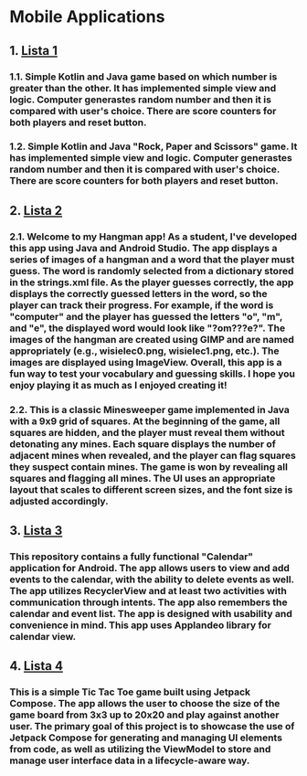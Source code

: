 # Mobile Applications 
## 1. [**Lista 1**](https://github.com/bartoszgrelewski/Studies-PWR/tree/main/Aplikacje-Mobilne/Lista-1)  

### 1.1. Simple Kotlin and Java game based on which number is greater than the other. It has implemented simple view and logic. Computer generastes random number and then it is compared with user's choice. There are score counters for both players and reset button.  

### 1.2. Simple Kotlin and Java "Rock, Paper and Scissors" game. It has implemented simple view and logic. Computer generastes random number and then it is compared with user's choice. There are score counters for both players and reset button.  

## 2. [**Lista 2**](https://github.com/bartoszgrelewski/Studies-PWR/tree/main/Aplikacje-Mobilne/Lista-2)  

### 2.1. Welcome to my Hangman app! As a student, I've developed this app using Java and Android Studio. The app displays a series of images of a  hangman and a word that the player must guess. The word is randomly selected from a dictionary stored in the strings.xml file. As the player guesses correctly, the app displays the correctly guessed letters in the word, so the player can track their progress. For example, if the word is "computer" and the player has guessed the letters "o", "m", and "e", the displayed word would look like "?om???e?". The images of the hangman are created using GIMP and are named appropriately (e.g., wisielec0.png, wisielec1.png, etc.). The images are displayed  using ImageView. Overall, this app is a fun way to test your vocabulary and guessing skills. I hope you enjoy playing it as much as I enjoyed creating it!   

### 2.2. This is a classic Minesweeper game implemented in Java with a 9x9 grid of squares. At the beginning of the game, all squares are hidden, and the player must reveal them without detonating any mines. Each square displays the number of adjacent mines when revealed, and the player can flag squares they suspect contain mines. The game is won by revealing all squares and flagging all mines. The UI uses an appropriate layout that scales to different screen sizes, and the font size is adjusted accordingly.  

## 3. [**Lista 3**]()  

### This repository contains a fully functional "Calendar" application for Android. The app allows users to view and add events to the calendar, with the ability to delete events as well. The app utilizes RecyclerView and at least two activities with communication through intents. The app also remembers the calendar and event list. The app is designed with usability and convenience in mind. This app uses Applandeo library for calendar view.  
  
## 4. [**Lista 4**]()  

### This is a simple Tic Tac Toe game built using Jetpack Compose. The app allows the user to choose the size of the game board from 3x3 up to 20x20 and play against another user. The primary goal of this project is to showcase the use of Jetpack Compose for generating and managing UI elements from code, as well as utilizing the ViewModel to store and manage user interface data in a lifecycle-aware way.


